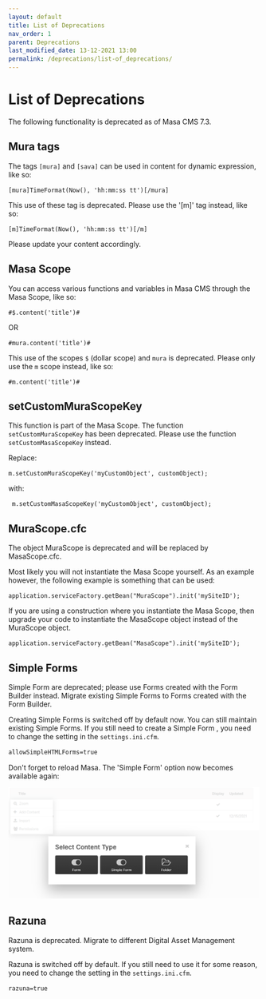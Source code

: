 ```yaml
---
layout: default
title: List of Deprecations
nav_order: 1
parent: Deprecations
last_modified_date: 13-12-2021 13:00
permalink: /deprecations/list-of_deprecations/
---
```


# List of Deprecations
The following functionality is deprecated as of Masa CMS 7.3.

##  Mura tags 
The tags `[mura]` and `[sava]` can be used in content for dynamic expression, like so:

```cfscript
[mura]TimeFormat(Now(), 'hh:mm:ss tt')[/mura]
```
    
This use of these tag is deprecated. Please use the '[m]' tag instead, like so:

```cfscript
[m]TimeFormat(Now(), 'hh:mm:ss tt')[/m]
```   

Please update your content accordingly.

## Masa Scope
You can access various functions and variables in Masa CMS through the Masa Scope, like so:

```cfscript
#$.content('title')#
```

OR

```cfscript
#mura.content('title')#
```

This use of the scopes `$` (dollar scope) and `mura` is deprecated. Please only use the `m` scope instead, like so:

```cfscript
#m.content('title')#
```

## setCustomMuraScopeKey
This function is part of the Masa Scope. The function `setCustomMuraScopeKey` has been deprecated. 
Please use the function `setCustomMasaScopeKey` instead.

Replace:

```cfscript
m.setCustomMuraScopeKey('myCustomObject', customObject);	
```

with:

```cfscript
 m.setCustomMasaScopeKey('myCustomObject', customObject);
 ```

## MuraScope.cfc
The object MuraScope is deprecated and will be replaced by MasaScope.cfc.

Most likely you will not instantiate the Masa Scope yourself. 
As an example however, the following example is something that can be used:

```cfscript
application.serviceFactory.getBean("MuraScope").init('mySiteID');
```

If you are using a construction where you instantiate the Masa Scope, then upgrade your code to instantiate the MasaScope object instead of the MuraScope object.

```cfscript
application.serviceFactory.getBean("MasaScope").init('mySiteID');
````

## Simple Forms
Simple Form are deprecated; please use Forms created with the Form Builder instead.
Migrate existing Simple Forms to Forms created with the Form Builder.

Creating Simple Forms is switched off by default now. You can still maintain existing Simple Forms.
If you still need to create a Simple Form , you need to change the setting in the `settings.ini.cfm`.

```markdown
allowSimpleHTMLForms=true
```

Don't forget to reload Masa.
The 'Simple Form' option now becomes available again:

![](/assets/06_deprecations/list_of_deprecations/deprecation_simple_forms_2.png)


## Razuna
Razuna is deprecated. Migrate to different Digital Asset Management system.	

Razuna is switched off by default. If you still need to use it for some reason, you need to change the setting in the `settings.ini.cfm`.

```markdown
razuna=true
```